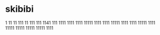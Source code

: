 # skibibi
1
11
11
111
11
111
111
1141
111
1111
1111
1111
11111
1111
1111
11111
1111
1111
11111
1111
11111
11111
11111
11111
1111
